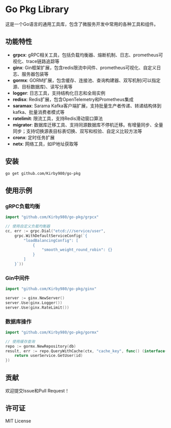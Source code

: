 # Go Pkg Library

这是一个Go语言的通用工具库，包含了微服务开发中常用的各种工具和组件。

## 功能特性

- **grpcx**: gRPC相关工具，包括负载均衡器、熔断机制、日志、prometheus可视化、trace链路追踪等
- **ginx**: Gin框架扩展，包含redis限流中间件、prometheus可视化、自定义日志、服务器包装等
- **gormx**: GORM扩展，包含缓存、连接池、查询构建器、双写机制(可以指定源、目标数据库)、读写分离等
- **logger**: 日志工具，支持结构化日志和全局实例
- **redisx**: Redis扩展，包含OpenTelemetry和Prometheus集成
- **saramax**: Sarama Kafka客户端扩展，支持批量生产者传递、转递结构体到kafka、批量消费者模式等
- **ratelimit**: 限流工具，支持Redis滑动窗口算法
- **migrator**: 数据库迁移工具、支持同源数据库不停机迁移。有增量同步、全量同步；支持切换源表目标表切换、双写和校验、自定义比较方法等
- **cronx**: 定时任务扩展
- **netx**: 网络工具，如IP地址获取等

## 安装

```bash
go get github.com/Kirby980/go-pkg
```

## 使用示例

### gRPC负载均衡

```go
import "github.com/Kirby980/go-pkg/grpcx"

// 使用自定义负载均衡器
cc, err := grpc.Dial("etcd:///service/user",
    grpc.WithDefaultServiceConfig(`{
        "loadBalancingConfig": [
            {
                "smooth_weight_round_robin": {}
            }
        ]
    }`))
```

### Gin中间件

```go
import "github.com/Kirby980/go-pkg/ginx"

server := ginx.NewServer()
server.Use(ginx.Logger())
server.Use(ginx.RateLimit())
```

### 数据库操作

```go
import "github.com/Kirby980/go-pkg/gormx"

// 使用缓存查询
repo := gormx.NewRepository(db)
result, err := repo.QueryWithCache(ctx, "cache_key", func() (interface{}, error) {
    return userService.GetUser(id)
})
```

## 贡献

欢迎提交Issue和Pull Request！

## 许可证

MIT License 